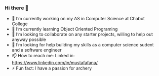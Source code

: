 ### Hi there 👋


- 🔭 I’m currently working on my AS in Computer Science at Chabot College
- 🌱 I’m currently learning Object Oriented Programing
- 👯 I’m looking to collaborate on any starter projects, willing to help out anyway possible
- 🤔 I’m looking for help building my skills as a computer science sudent and a software engineer
- 📫 How to reach me: Linked in: https://www.linkedin.com/in/mustafafana/
- ⚡ Fun fact: I have a passion for archery
